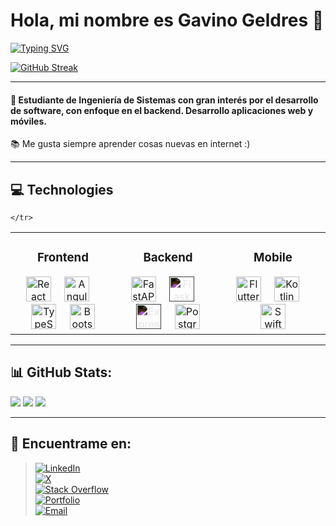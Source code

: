 # Hola, mi nombre es Gavino Geldres 👋

[![Typing SVG](https://readme-typing-svg.demolab.com?font=Fira+Code&pause=1000&color=207194&width=435&lines=Python+and+JavaScript+developer+%F0%9F%9A%80)](https://git.io/typing-svg)


[![GitHub Streak](https://streak-stats.demolab.com?user=ggeldresp18&theme=submarine-flowers&mode=weekly)](https://git.io/streak-stats)

---

#### 🚀 Estudiante de Ingeniería de Sistemas con gran interés por el desarrollo de software, con enfoque en el backend. Desarrollo aplicaciones web y móviles.

📚 Me gusta siempre aprender cosas nuevas en internet :)

---

## 💻 Technologies

<table width="100%">
  <tbody>
    <tr>
      <td align="center" width="25%" valign="top">
        <h3>Frontend</h3>
          <a href="https://reactjs.org/" target="_blank"><img src="https://cdn.jsdelivr.net/gh/devicons/devicon/icons/react/react-original.svg" alt="React" height="40"/></a>
             
          <a href="https://angular.io/" target="_blank"><img src="https://cdn.jsdelivr.net/gh/devicons/devicon/icons/angularjs/angularjs-original.svg" alt="Angular" height="40"/></a>
             
          <a href="https://www.typescriptlang.org/" target="_blank"><img src="https://cdn.jsdelivr.net/gh/devicons/devicon/icons/typescript/typescript-original.svg" alt="TypeScript" height="40"/></a>
             
          <a href="https://getbootstrap.com/" target="_blank"><img src="https://cdn.jsdelivr.net/gh/devicons/devicon/icons/bootstrap/bootstrap-original.svg" alt="Bootstrap" height="40"/></a>
      </td>
      <td align="center" width="25%" valign="top">
        <h3>Backend</h3>
          <a href="https://fastapi.tiangolo.com/" target="_blank"><img src="https://cdn.jsdelivr.net/gh/devicons/devicon/icons/fastapi/fastapi-original.svg" alt="FastAPI" height="40"/></a>
             
          <a href="https://flask.palletsprojects.com/" target="_blank"><img src="https://cdn.jsdelivr.net/gh/devicons/devicon/icons/flask/flask-original.svg" alt="Flask" height="40" style="filter: invert(1)"/></a>
             
          <a href="https://expressjs.com/" target="_blank"><img src="https://cdn.jsdelivr.net/gh/devicons/devicon/icons/express/express-original.svg" alt="Express" height="40" style="filter: invert(1)"/></a>
             
          <a href="https://www.postgresql.org/" target="_blank"><img src="https://cdn.jsdelivr.net/gh/devicons/devicon/icons/postgresql/postgresql-original.svg" alt="PostgreSQL" height="40"/></a>
      </td>
      <td align="center" width="25%" valign="top">
        <h3>Mobile</h3>
          <a href="https://flutter.dev/" target="_blank"><img src="https://cdn.jsdelivr.net/gh/devicons/devicon/icons/flutter/flutter-original.svg" alt="Flutter" height="40"/></a>
             
          <a href="https://kotlinlang.org/" target="_blank"><img src="https://cdn.jsdelivr.net/gh/devicons/devicon/icons/kotlin/kotlin-original.svg" alt="Kotlin" height="40"/></a>
             
          <a href="https://developer.apple.com/swift/" target="_blank"><img src="https://cdn.jsdelivr.net/gh/devicons/devicon/icons/swift/swift-original.svg" alt="Swift" height="40"/></a>
      </td>

    </tr>
  </tbody>
</table>

---

## 📊 GitHub Stats:
<div name ="stats">
  <img src ="http://github-profile-summary-cards.vercel.app/api/cards/profile-details?username=ggeldresp18&theme=radical"/>
  <img src ="http://github-profile-summary-cards.vercel.app/api/cards/stats?username=ggeldresp18&theme=radical"/>
  <img src ="http://github-profile-summary-cards.vercel.app/api/cards/repos-per-language?username=ggeldresp18&theme=radical"/>
</div>

---

## 📝 Encuentrame en:
>[![LinkedIn](https://img.shields.io/badge/LinkedIn-Gavino_Geldres_Pinto-0A66C2?style=for-the-badge&logo=linkedin&logoColor=white)](https://linkedin.com/in/gavino-gabriel-geldres-pinto)
><br>
>[![X](https://img.shields.io/badge/X-@gavinogelp2518-000000?style=for-the-badge&logo=x&logoColor=white)](https://x.com/gavinogelp2518)
><br>
>[![Stack Overflow](https://img.shields.io/badge/Stack_Overflow-Gavino_Geldres_Pinto-F48024?style=for-the-badge&logo=stackoverflow&logoColor=white)](https://stackoverflow.com/users/31118553/gavino-geldres-pinto)
><br>
>[![Portfolio](https://img.shields.io/badge/Portfolio-gavino--geldres.vercel.app-3F801D?style=for-the-badge&logo=website&logoColor=white)](https://gavino-geldres.vercel.app/)
><br>
>[![Email](https://img.shields.io/badge/Email-gavinogeldresp@gmail.com-D14836?style=for-the-badge&logo=gmail&logoColor=white)](mailto:gavinogeldresp@gmail.com)
